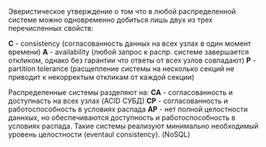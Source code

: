Эверистическое утверждение о том что в любой распределенной системе можно одновременно добиться лишь двух из трех перечисленных свойств:

**C** - consistency (согласованность данных на всех узлах в один момент времени)
**A** - availability (любой запрос к распр. системе завершается откликом, однако без гарантии что ответы от всех узлов совпадают)
**P** - partition tolerance (расщепление системы на несколько секций не приводит к некорректым откликам от каждой секции)


Распределенные системы разделяют на:
**CA** - согласованность и доступнасть на всех узлах (ACID СУБД)
**CP** - согласованность и работоспособность в условиях распада
**AP** - нет полной целостности даннхых, но обеспечиваются доступность и работоспособность в условиях распада. Такие системы реализуют минимально необходимый уровень целостности (eventaul consistency). (NoSQL)